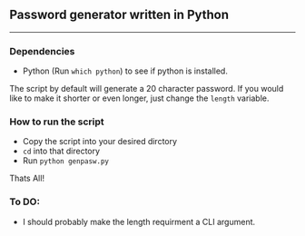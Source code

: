 ## Password generator written in Python 
----------

### Dependencies 
 * Python (Run ```which python```) to see if python is installed. 

The script by default will generate a 20 character password. If you would like to make it shorter or even longer, just change the ```length``` variable. 


### How to run the script
* Copy the script into your desired dirctory
* ```cd``` into that directory 
* Run ``` python genpasw.py ```

Thats All!

### To DO:

* I should probably make the length requirment a CLI argument.   
